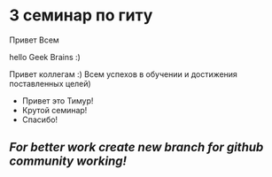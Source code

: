 # 3 семинар по гиту
Привет Всем       

hello Geek Brains :)

Привет коллегам :) Всем успехов в обучении и достижения поставленных целей)

* Привет это Тимур!
* Крутой семинар! 
* Спасибо!

## _For better work create new branch for github community working!_

